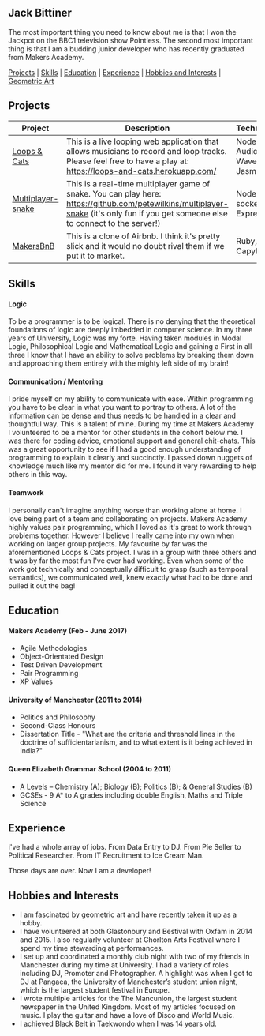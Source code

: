 ## Jack Bittiner

The most important thing you need to know about me is that I won the Jackpot on the BBC1 television show Pointless. The second most important thing is that I am a budding junior developer who has recently graduated from Makers Academy.

[Projects](#projects) | [Skills](#skills) | [Education](#education) | [Experience](#experience) | [Hobbies and Interests](#hobbies-and-interests) | [Geometric Art](https://coloursnshapes.tumblr.com)

## Projects

| Project   | Description | Technologies |
|---        |---         |---           |
| [Loops & Cats](https://github.com/whatsrupp/loops-and-cats) | This is a live looping web application that allows musicians to record and loop tracks. Please feel free to have a play at: https://loops-and-cats.herokuapp.com/ | Node.js, Web Audio API, WaveSurfer, Jasmine |
|[Multiplayer-snake](https://github.com/petewilkins/multiplayer-snake)| This is a real-time multiplayer game of snake. You can play here: https://github.com/petewilkins/multiplayer-snake (it's only fun if you get someone else to connect to the server!)| Node.js, socket.io, Express|
| [MakersBnB](https://github.com/jackbittiner/Makersbnb) | This is a clone of Airbnb. I think it's pretty slick and it would no doubt rival them if we put it to market. | Ruby, Rspec, Capybara |

## Skills

#### Logic

To be a programmer is to be logical. There is no denying that the theoretical foundations of logic are deeply imbedded in computer science. In my three years of University, Logic was my forte. Having taken modules in Modal Logic, Philosophical Logic and Mathematical Logic and gaining a First in all three I know that I have an ability to solve problems by breaking them down and approaching them entirely with the mighty left side of my brain!

#### Communication / Mentoring

I pride myself on my ability to communicate with ease. Within programming you have to be clear in what you want to portray to others. A lot of the information can be dense and thus needs to be handled in a clear and thoughtful way. This is a talent of mine. During my time at Makers Academy I volunteered to be a mentor for other students in the cohort below me. I was there for coding advice, emotional support and general chit-chats. This was a great opportunity to see if I had a good enough understanding of programming to explain it clearly and succinctly. I passed down nuggets of knowledge much like my mentor did for me. I found it very rewarding to help others in this way.

#### Teamwork

I personally can't imagine anything worse than working alone at home. I love being part of a team and collaborating on projects. Makers Academy highly values pair programming, which I loved as it's great to work through problems together. However I believe I really came into my own when working on larger group projects. My favourite by far was the aforementioned Loops & Cats project. I was in a group with three others and it was by far the most fun I've ever had working. Even when some of the work got technically and conceptually difficult to grasp (such as temporal semantics), we communicated well, knew exactly what had to be done and pulled it out the bag!

## Education

#### Makers Academy (Feb - June 2017)

- Agile Methodologies
- Object-Orientated Design
- Test Driven Development
- Pair Programming
- XP Values

#### University of Manchester (2011 to 2014)

- Politics and Philosophy
- Second-Class Honours
- Dissertation Title - "What are the criteria and threshold lines in the doctrine of sufficientarianism, and to what extent is it being achieved in India?"

#### Queen Elizabeth Grammar School (2004 to 2011)
- A Levels – Chemistry (A); Biology (B); Politics (B); & General Studies (B)
- GCSEs - 9 A* to A grades including double English, Maths and Triple Science

## Experience

I've had a whole array of jobs.
From Data Entry to DJ.
From Pie Seller to Political Researcher.
From IT Recruitment to Ice Cream Man.

Those days are over. Now I am a developer!

## Hobbies and Interests

- I am fascinated by geometric art and have recently taken it up as a hobby.
- I have volunteered at both Glastonbury and Bestival with Oxfam in 2014 and 2015. I also regularly volunteer at Chorlton Arts Festival where I spend my time stewarding at performances.
- I set up and coordinated a monthly club night with two of my friends in Manchester during my time at University. I had a variety of roles including DJ, Promoter and Photographer. A highlight was when I got to DJ at Pangaea, the University of Manchester’s student union night, which is the largest student festival in Europe.
- I wrote multiple articles for the The Mancunion, the largest student newspaper in the United Kingdom. Most of my articles focused on music. I play the guitar and have a love of Disco and World Music.
- I achieved Black Belt in Taekwondo when I was 14 years old.
